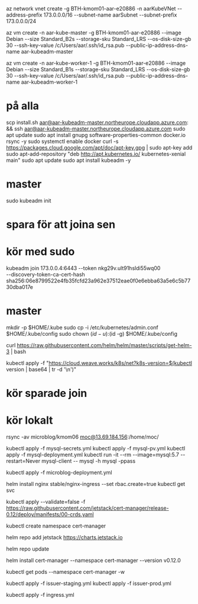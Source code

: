 az network vnet create -g BTH-kmom01-aar-e20886 -n aarKubeVNet --address-prefix 173.0.0.0/16 --subnet-name aarSubnet --subnet-prefix 173.0.0.0/24


az vm create -n aar-kube-master -g BTH-kmom01-aar-e20886 --image Debian --size Standard_B2s --storage-sku Standard_LRS --os-disk-size-gb 30 --ssh-key-value /c/Users/aar/.ssh/id_rsa.pub --public-ip-address-dns-name aar-kubeadm-master


az vm create -n aar-kube-worker-1 -g BTH-kmom01-aar-e20886 --image Debian --size Standard_B1s --storage-sku Standard_LRS --os-disk-size-gb 30 --ssh-key-value /c/Users/aar/.ssh/id_rsa.pub --public-ip-address-dns-name aar-kubeadm-worker-1



# på alla
scp install.sh aar@aar-kubeadm-master.northeurope.cloudapp.azure.com: && ssh aar@aar-kubeadm-master.northeurope.cloudapp.azure.com
sudo apt update
sudo apt install gnupg software-properties-common docker.io rsync -y
sudo systemctl enable docker
curl -s https://packages.cloud.google.com/apt/doc/apt-key.gpg | sudo apt-key add
sudo apt-add-repository "deb http://apt.kubernetes.io/ kubernetes-xenial main"
sudo apt update
sudo apt install kubeadm -y


# master
sudo kubeadm init

# spara för att joina sen
# kör med sudo
kubeadm join 173.0.0.4:6443 --token nkg29v.ult91hsldi55wq00 \
    --discovery-token-ca-cert-hash sha256:06e8799522e4fb35fcfd23a962e37512eae0f0e6ebba63a5e6c5b7730dba017e

# master
mkdir -p $HOME/.kube
sudo cp -i /etc/kubernetes/admin.conf $HOME/.kube/config
sudo chown $(id -u):$(id -g) $HOME/.kube/config

curl https://raw.githubusercontent.com/helm/helm/master/scripts/get-helm-3 | bash

kubectl apply -f "https://cloud.weave.works/k8s/net?k8s-version=$(kubectl version | base64 | tr -d '\n')"


# kör sparade join

# kör lokalt
rsync -av microblog/kmom06 moc@13.69.184.156:/home/moc/


kubectl apply -f mysql-secrets.yml
kubectl apply -f mysql-pv.yml
kubectl apply -f mysql-deployment.yml
kubectl run -it --rm --image=mysql:5.7 --restart=Never mysql-client -- mysql -h mysql -ppass

kubectl apply -f microblog-deployment.yml

helm install nginx stable/nginx-ingress --set rbac.create=true
kubectl get svc

kubectl apply --validate=false -f https://raw.githubusercontent.com/jetstack/cert-manager/release-0.12/deploy/manifests/00-crds.yaml

kubectl create namespace cert-manager

helm repo add jetstack https://charts.jetstack.io

helm repo update

helm install cert-manager --namespace cert-manager --version v0.12.0

kubectl get pods --namespace cert-manager -w

kubectl apply -f issuer-staging.yml
kubectl apply -f issuer-prod.yml


kubectl apply -f ingress.yml